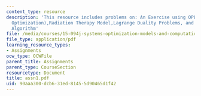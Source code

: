 ```yaml
---
content_type: resource
description: 'This resource includes problems on: An Exercise using OPL Studio Portfolio
  Optimization),Radiation Therapy Model,Lagrange Duality Problems, and Bisection Line-Search
  Algorithm'
file: /media/courses/15-094j-systems-optimization-models-and-computation-sma-5223-spring-2004/90aaa300dcb631ed81455d90465d1f42_assn1.pdf
file_type: application/pdf
learning_resource_types:
- Assignments
ocw_type: OCWFile
parent_title: Assignments
parent_type: CourseSection
resourcetype: Document
title: assn1.pdf
uid: 90aaa300-dcb6-31ed-8145-5d90465d1f42
---
```

